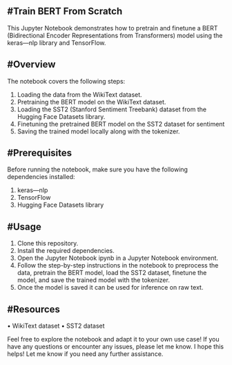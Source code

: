 #Train BERT From Scratch
---------------------

This Jupyter Notebook demonstrates how to pretrain and finetune a BERT
(Bidirectional Encoder Representations from Transformers) model using the
keras—nlp library and TensorFlow.

#Overview
---------

The notebook covers the following steps:
1. Loading the data from the WikiText dataset.
2. Pretraining the BERT model on the WikiText dataset.
3. Loading the SST2 (Stanford Sentiment Treebank) dataset from the
Hugging Face Datasets library.
4. Finetuning the pretrained BERT model on the SST2 dataset for sentiment
5. Saving the trained model locally along with the tokenizer.

#Prerequisites
--------------

Before running the notebook, make sure you have the following
dependencies installed:

1. keras—nlp
2. TensorFlow
3. Hugging Face Datasets library

#Usage
------

1. Clone this repository.
2. Install the required dependencies.
3. Open the Jupyter Notebook ipynb in a Jupyter Notebook environment.
4. Follow the step-by-step instructions in the notebook to preprocess the
data, pretrain the BERT model, load the SST2 dataset, finetune the model,
and save the trained model with the tokenizer.
5. Once the model is saved it can be used for inference on raw text.

#Resources
----------
• WikiText dataset
• SST2 dataset

Feel free to explore the notebook and adapt it to your own use case!
If you have any questions or encounter any issues, please let me know.
I hope this helps! Let me know if you need any further assistance.
